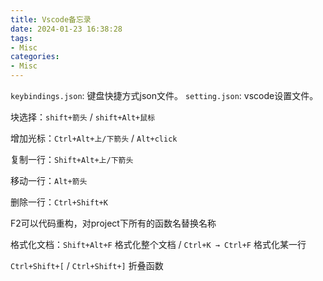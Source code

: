 ```yaml
---
title: Vscode备忘录
date: 2024-01-23 16:38:28
tags:
- Misc
categories:
- Misc
---
```


`keybindings.json`: 键盘快捷方式json文件。
`setting.json`: vscode设置文件。

块选择：`shift+箭头` /  `shift+Alt+鼠标`

增加光标：`Ctrl+Alt+上/下箭头` / `Alt+click`

复制一行：`Shift+Alt+上/下箭头`

移动一行：`Alt+箭头`

删除一行：`Ctrl+Shift+K`

F2可以代码重构，对project下所有的函数名替换名称

格式化文档：`Shift+Alt+F` 格式化整个文档 / `Ctrl+K → Ctrl+F` 格式化某一行

`Ctrl+Shift+[` / `Ctrl+Shift+]` 折叠函数
